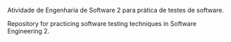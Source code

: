 Atividade de Engenharia de Software 2 para prática de testes de software.

Repository for practicing software testing techniques in Software Engineering 2.
